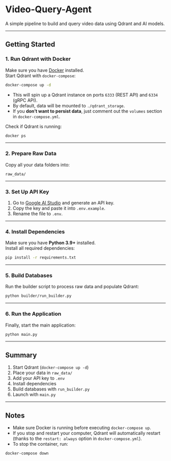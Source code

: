 # Video-Query-Agent

A simple pipeline to build and query video data using Qdrant and AI models.

---

## Getting Started

### 1. Run Qdrant with Docker
Make sure you have [Docker](https://docs.docker.com/get-docker/) installed.  
Start Qdrant with `docker-compose`:

```bash
docker-compose up -d
```

- This will spin up a Qdrant instance on ports `6333` (REST API) and `6334` (gRPC API).  
- By default, data will be mounted to `./qdrant_storage`.  
- If you **don’t want to persist data**, just comment out the `volumes` section in `docker-compose.yml`.

Check if Qdrant is running:

```bash
docker ps
```

---

### 2. Prepare Raw Data
Copy all your data folders into:

```
raw_data/
```

---

### 3. Set Up API Key
1. Go to [Google AI Studio](https://ai.google.dev/) and generate an API key.  
2. Copy the key and paste it into `.env.example`.  
3. Rename the file to `.env`.

---

### 4. Install Dependencies
Make sure you have **Python 3.9+** installed.  
Install all required dependencies:

```bash
pip install -r requirements.txt
```

---

### 5. Build Databases
Run the builder script to process raw data and populate Qdrant:

```bash
python builder/run_builder.py
```

---

### 6. Run the Application
Finally, start the main application:

```bash
python main.py
```

---

## Summary
1. Start Qdrant (`docker-compose up -d`)  
2. Place your data in `raw_data/`  
3. Add your API key to `.env`  
4. Install dependencies  
5. Build databases with `run_builder.py`  
6. Launch with `main.py`  

---

## Notes
- Make sure Docker is running before executing `docker-compose up`.  
- If you stop and restart your computer, Qdrant will automatically restart (thanks to the `restart: always` option in `docker-compose.yml`).  
- To stop the container, run:

```bash
docker-compose down
```

